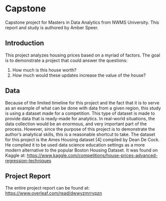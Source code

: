 # Capstone
Capstone project for Masters in Data Analytics from NWMS University.  This report and study is authored by Amber Speer.

## Introduction
This project analyzes housing prices based on a myriad of factors.  The goal is to demonstrate a project that could answer the questions:
1.	How much is this house worth?
2.	How much would these updates increase the value of the house?

## Data 
Because of the limited timeline for this project and the fact that it is to serve as an example of what can be done with data from a given region, this study is using a dataset made for a competition. This type of dataset is made to provide data that is ready-made for analytics. In real-world situations, the data collection would be an enormous, and very important part of the process. However, since
the purpose of this project is to demonstrate the author’s analytical skills, this is a reasonable shortcut to take.  The dataset for this project is the Ames Housing dataset [4] compiled by Dean De Cock. He complied it to be used data science education settings as a more modern alternative to the popular Boston Housing Dataset. It was found on Kaggle at: <https://www.kaggle.com/competitions/house-prices-advanced-regression-techniques>

## Project Report
The entire project report can be found at: <https://www.overleaf.com/read/dwwyzmrrvpzn>
